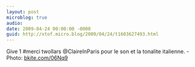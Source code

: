 ```yaml
---
layout: post
microblog: true
audio: 
date: 2009-04-24 00:00:00 -0000
guid: http://xtof.micro.blog/2009/04/24/t1603627493.html
---
```

Give 1 #merci twollars @ClaireInParis pour le son et  la tonalite italienne.  - Photo: [bkite.com/06Nq9](http://bkite.com/06Nq9)
